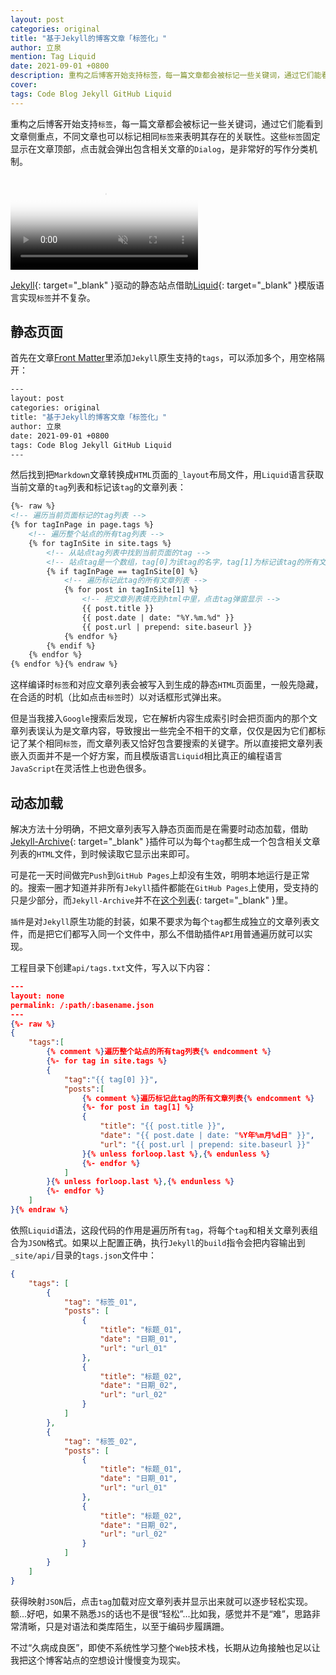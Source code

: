 ```yaml
---
layout: post
categories: original
title: "基于Jekyll的博客文章「标签化」"
author: 立泉
mention: Tag Liquid
date: 2021-09-01 +0800
description: 重构之后博客开始支持标签，每一篇文章都会被标记一些关键词，通过它们能看到文章的侧重点，不同文章也可以标记相同标签来表明其存在的关联性。这些标签固定显示在文章顶部，点击就会弹出包含相关文章的Dialog，是非常好的写作分类机制。
cover: 
tags: Code Blog Jekyll GitHub Liquid
---
```


重构之后博客开始支持`标签`，每一篇文章都会被标记一些关键词，通过它们能看到文章侧重点，不同文章也可以标记相同`标签`来表明其存在的关联性。这些`标签`固定显示在文章顶部，点击就会弹出包含相关文章的`Dialog`，是非常好的写作分类机制。

<video playsinline controls autoplay muted loop preload="none" poster="https://apqx.oss-cn-hangzhou.aliyuncs.com/blog/original/20210901/tags_poster.webp" style="aspect-ratio: 3360/2100 auto;">
    <source src="https://apqx.oss-cn-hangzhou.aliyuncs.com/blog/original/20210901/tags_h265.mp4" type='video/mp4; codecs="hvc1.1.6.L123.90"' />
    <source src="https://apqx.oss-cn-hangzhou.aliyuncs.com/blog/original/20210901/tags_av1.mp4" type='video/mp4; codecs="av01.0.09M.08"' />
    <source src="https://apqx.oss-cn-hangzhou.aliyuncs.com/blog/original/20210901/tags_h264.mp4" type='video/mp4' />
</video>

[Jekyll](https://jekyllrb.com){: target="_blank" }驱动的静态站点借助[Liquid](https://shopify.github.io/liquid/){: target="_blank" }模版语言实现`标签`并不复杂。

## 静态页面

首先在文章[Front Matter](https://jekyllrb.com/docs/front-matter/)里添加`Jekyll`原生支持的`tags`，可以添加多个，用空格隔开：

```sh
---
layout: post
categories: original
title: "基于Jekyll的博客文章「标签化」"
author: 立泉
date: 2021-09-01 +0800
tags: Code Blog Jekyll GitHub Liquid
---
```

然后找到把`Markdown`文章转换成`HTML`页面的`_layout`布局文件，用`Liquid`语言获取当前文章的`tag`列表和标记该`tag`的文章列表：

```html
{%- raw %}
<!-- 遍历当前页面标记的tag列表 -->
{% for tagInPage in page.tags %}
    <!-- 遍历整个站点的所有tag列表 -->
    {% for tagInSite in site.tags %}
        <!-- 从站点tag列表中找到当前页面的tag -->
        <!-- 站点tag是一个数组，tag[0]为该tag的名字，tag[1]为标记该tag的所有文章列表 -->
        {% if tagInPage == tagInSite[0] %}
            <!-- 遍历标记此tag的所有文章列表 -->
            {% for post in tagInSite[1] %}
                <!-- 把文章列表填充到html中里，点击tag弹窗显示 -->
                {{ post.title }}
                {{ post.date | date: "%Y.%m.%d" }}
                {{ post.url | prepend: site.baseurl }}
            {% endfor %}
        {% endif %}
    {% endfor %}
{% endfor %}{% endraw %}
```

这样编译时`标签`和对应文章列表会被写入到生成的静态`HTML`页面里，一般先隐藏，在合适的时机（比如点击`标签`时）以对话框形式弹出来。

但是当我接入`Google`搜索后发现，它在解析内容生成索引时会把页面内的那个文章列表误认为是文章内容，导致搜出一些完全不相干的文章，仅仅是因为它们都标记了某个相同`标签`，而文章列表又恰好包含要搜索的关键字。所以直接把文章列表嵌入页面并不是一个好方案，而且模版语言`Liquid`相比真正的编程语言`JavaScript`在灵活性上也逊色很多。

## 动态加载

解决方法十分明确，不把文章列表写入静态页面而是在需要时动态加载，借助[Jekyll-Archive](https://github.com/jekyll/jekyll-archives){: target="_blank" }插件可以为每个`tag`都生成一个包含相关文章列表的`HTML`文件，到时候读取它显示出来即可。

可是花一天时间做完`Push`到`GitHub Pages`上却没有生效，明明本地运行是正常的。搜索一圈才知道并非所有`Jekyll`插件都能在`GitHub Pages`上使用，受支持的只是少部分，而`Jekyll-Archive`并不在[这个列表](https://pages.github.com/versions/){: target="_blank" }里。

`插件`是对`Jekyll`原生功能的封装，如果不要求为每个`tag`都生成独立的文章列表文件，而是把它们都写入同一个文件中，那么不借助插件`API`用普通遍历就可以实现。

工程目录下创建`api/tags.txt`文件，写入以下内容：

```json
---
layout: none
permalink: /:path/:basename.json
---
{%- raw %}
{
    "tags":[
        {% comment %}遍历整个站点的所有tag列表{% endcomment %}
        {%- for tag in site.tags %}
        {
            "tag":"{{ tag[0] }}",
            "posts":[
                {% comment %}遍历标记此tag的所有文章列表{% endcomment %}
                {%- for post in tag[1] %}
                {
                    "title": "{{ post.title }}",
                    "date": "{{ post.date | date: "%Y年%m月%d日" }}",
                    "url": "{{ post.url | prepend: site.baseurl }}"
                }{% unless forloop.last %},{% endunless %}
                {%- endfor %}
            ]
        }{% unless forloop.last %},{% endunless %}
        {%- endfor %}
    ]
}{% endraw %}
```

依照`Liquid`语法，这段代码的作用是遍历所有`tag`，将每个`tag`和相关文章列表组合为`JSON`格式。如果以上配置正确，执行`Jekyll`的`build`指令会把内容输出到`_site/api/`目录的`tags.json`文件中：

```json
{
    "tags": [
        {
            "tag": "标签_01",
            "posts": [
                {
                    "title": "标题_01",
                    "date": "日期_01",
                    "url": "url_01"
                },
                {
                    "title": "标题_02",
                    "date": "日期_02",
                    "url": "url_02"
                }
            ]
        },
        {
            "tag": "标签_02",
            "posts": [
                {
                    "title": "标题_01",
                    "date": "日期_01",
                    "url": "url_01"
                },
                {
                    "title": "标题_02",
                    "date": "日期_02",
                    "url": "url_02"
                }
            ]
        }
    ]
}
```

获得映射`JSON`后，点击`tag`加载对应文章列表并显示出来就可以逐步轻松实现。额...好吧，如果不熟悉`JS`的话也不是很“轻松”...比如我，感觉并不是“难”，思路非常清晰，只是对语法和类库陌生，以至于编码步履蹒跚。

不过“久病成良医”，即使不系统性学习整个`Web`技术栈，长期从边角接触也足以让我把这个博客站点的空想设计慢慢变为现实。